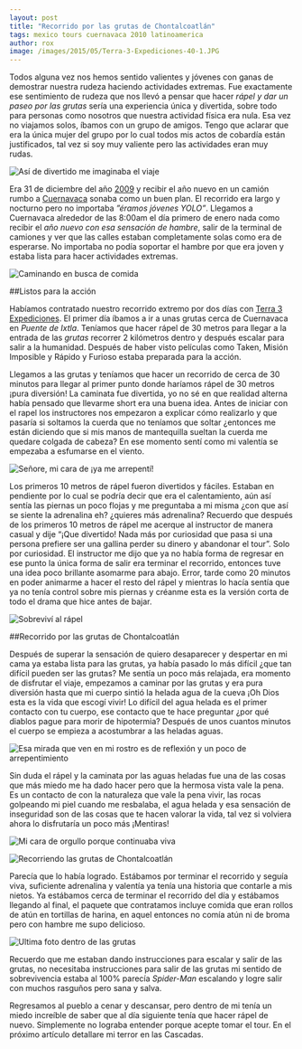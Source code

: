 ```yaml
---
layout: post
title: "Recorrido por las grutas de Chontalcoatlán"
tags: mexico tours cuernavaca 2010 latinoamerica
author: rox
image: /images/2015/05/Terra-3-Expediciones-40-1.JPG
---
```

Todos alguna vez nos hemos sentido valientes y jóvenes con ganas de demostrar nuestra rudeza haciendo actividades extremas. Fue exactamente ese sentimiento de rudeza que nos llevó a pensar que hacer *rápel y dar un paseo por las grutas* sería una experiencia única y divertida, sobre todo para personas como nosotros que nuestra actividad física era nula. Esa vez no viajamos solos, íbamos con un grupo de amigos. Tengo que aclarar que era la única mujer del grupo por lo cual todos mis actos de cobardía están justificados, tal vez si soy muy valiente pero las actividades eran muy rudas.

![Así de divertido me imaginaba el viaje](/images/2015/05/IMG_7311-1.JPG)

Era 31 de diciembre del año [2009](/tag/2009) y recibir el año nuevo en un camión rumbo a [Cuernavaca](/tag/cuernavaca) sonaba como un buen plan. El recorrido era largo y nocturno pero no importaba *”éramos jóvenes YOLO”*. Llegamos a Cuernavaca alrededor de las 8:00am el día primero de enero nada como recibir el *año nuevo con esa sensación de hambre*, salir de la terminal de camiones y ver que las calles estaban completamente solas como era de esperarse. No importaba no podía soportar el hambre por que era joven y estaba lista para hacer actividades extremas.

![Caminando en busca de comida](/images/2015/05/P1020967.JPG)

##Listos para la acción

Habíamos contratado nuestro recorrido extremo por dos días con [Terra 3 Expediciones](http://www.t3expediciones.com/). El primer día íbamos a ir a unas grutas cerca de Cuernavaca en *Puente de Ixtla*. Teníamos que hacer rápel de 30 metros para llegar a la entrada de las *grutas* recorrer 2 kilómetros dentro y después escalar para salir a la humanidad. Después de haber visto películas como Taken, Misión Imposible y Rápido y Furioso estaba preparada para la acción.

Llegamos a las grutas y teníamos que hacer un recorrido de cerca de 30 minutos para llegar al primer punto donde haríamos rápel de 30 metros ¡pura diversión! La caminata fue divertida, yo no sé en que realidad alterna había pensado que llevarme short era una buena idea. Antes de iniciar con el rapel los instructores nos empezaron a explicar cómo realizarlo y que pasaría si soltamos la cuerda que no teníamos que soltar ¿entonces me están diciendo que si mis manos de mantequilla sueltan la cuerda me quedare colgada de cabeza? En ese momento sentí como mi valentía se empezaba a esfumarse en el viento. 

![Señore, mi cara de ¡ya me arrepentí!](/images/2015/05/Terra-3-Expediciones-13-1.JPG)

Los primeros 10 metros de rápel fueron divertidos y fáciles. Estaban en pendiente por lo cual se podría decir que era el calentamiento, aún así sentía las piernas un poco flojas y me preguntaba a mi misma ¿con que así se siente la adrenalina eh? ¿quieres más adrenalina? Recuerdo que después de los primeros 10 metros de rápel me acerque al instructor de manera casual y dije “¡Que divertido! Nada más por curiosidad que pasa si una persona prefiere ser una gallina perder su dinero y abandonar el tour”. Solo por curiosidad. El instructor me dijo que ya no había forma de regresar en ese punto la única forma de salir era terminar el recorrido, entonces tuve una idea poco brillante asomarme para abajo. Error, tarde como 20 minutos en poder animarme a hacer el resto del rápel y mientras lo hacía sentía que ya no tenía control sobre mis piernas y créanme esta es la versión corta de todo el drama que hice antes de bajar.

![Sobreviví al rápel](/images/2015/05/Terra-3-Expediciones-23-1.JPG)

##Recorrido por las grutas de Chontalcoatlán

Después de superar la sensación de quiero desaparecer y despertar en mi cama ya estaba lista para las grutas, ya había pasado lo más difícil ¿que tan difícil pueden ser las grutas? Me sentía un poco más relajada, era momento de disfrutar el viaje, empezamos a caminar por las grutas y era pura diversión hasta que mi cuerpo sintió la helada agua de la cueva ¡Oh Dios esta es la vida que escogí vivir! Lo difícil del agua helada es el primer contacto con tu cuerpo, ese contacto que te hace preguntar ¿por qué diablos pague para morir de hipotermia? Después de unos cuantos minutos el cuerpo se empieza a acostumbrar a las heladas aguas.

![Esa mirada que ven en mi rostro es de reflexión y un poco de arrepentimiento](/images/2015/05/Terra-3-Expediciones-49-1.JPG)

Sin duda el rápel y la caminata por las aguas heladas fue una de las cosas que más miedo me ha dado hacer pero que la hermosa vista vale la pena. Es un contacto de con la naturaleza que vale la pena vivir, las rocas golpeando mi piel cuando me resbalaba, el agua helada y esa sensación de inseguridad son de las cosas que te hacen valorar la vida, tal vez si volviera ahora lo disfrutaría un poco más ¡Mentiras!

![Mi cara de orgullo porque continuaba viva](/images/2015/05/Terra-3-Expediciones-34-1.JPG)

![Recorriendo las grutas de Chontalcoatlán](/images/2015/05/Terra-3-Expediciones-55-1.JPG)

Parecía que lo había logrado. Estábamos por terminar el recorrido y seguía viva, suficiente adrenalina y valentía ya tenía una historia que contarle a mis nietos. Ya estábamos cerca de terminar el recorrido del día y estábamos llegando al final, el paquete que contratamos incluye comida que eran rollos de atún en tortillas de harina, en aquel entonces no comía atún ni de broma pero con hambre me supo delicioso.

![Ultima foto dentro de las grutas](/images/2015/05/Terra-3-Expediciones-57-1--1-.JPG)

Recuerdo que me estaban dando instrucciones para escalar y salir de las grutas, no necesitaba instrucciones para salir de las grutas mi sentido de sobrevivencia estaba al 100% parecía *Spider-Man* escalando y logre salir con muchos rasguños pero sana y salva.

Regresamos al pueblo a cenar y descansar, pero dentro de mi tenía un miedo increíble de saber que al día siguiente tenía que hacer rápel de nuevo. Simplemente no lograba entender porque acepte tomar el tour. En el próximo artículo detallare mi terror en las Cascadas.